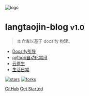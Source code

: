 <!-- _coverpage.md -->

![logo](https://docsify.js.org/_media/icon.svg)

# langtaojin-blog <small>v1.0</small>

> 本仓库以基于 docsify 构建。

- [Docsify引导](/md/Docsify引导/README.md)
- [python自动化常用](/md/python自动化常用/README.md)
- [云原生](/md/云原生/README.md)
- [生活日常](/md/生活日常/README.md)

[![stars](https://badgen.net/github/stars/aojdong/aojdong.github.io?icon=github&color=4ab8a1)](https://github.com/aojdong/aojdong.github.io) [![forks](https://badgen.net/github/forks/aojdong/aojdong.github.io?icon=github&color=4ab8a1)](https://github.com/aojdong/aojdong.github.io) 

[GitHub](https://github.com/aojdong/aojdong.github.io)
[Get Started](README.md)
